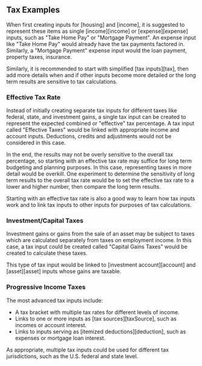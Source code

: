 ## Tax Examples

When first creating inputs for [housing] and [income], it is suggested to represent these items as single [income][income] or [expense][expense] inputs, such as "Take Home Pay" or "Mortgage Payment". An expense input like "Take Home Pay" would already have the tax payments factored in. Similarly, a "Mortgage Payment" expense input would the loan payment, property taxes, insurance.

Similarly, it is recommended to start with simplified [tax inputs][tax], then add more details when and if other inputs become more detailed or the long term results are sensitive to tax calculations. 

### Effective Tax Rate

Instead of initially creating separate tax inputs for different taxes like federal, state, and investment gains, a single tax input can be created to represent the expected combined or "effective" tax percentage. A tax input called "Effective Taxes" would be linked with appropriate income and account inputs. Deductions, credits and adjustments would not be considered in this case. 

In the end, the results may not be overly sensitive to the overall tax percentage, so starting with an effective tax rate may suffice for long term budgeting and planning purposes. In this case, representing taxes in more detail would be overkill. One experiment to determine the sensitivity of long term results to the overall tax rate would be to set the effective tax rate to a lower and higher number, then compare the long term results.

Starting with an effective tax rate is also a good way to learn how tax inputs work and to link tax inputs to other inputs for purposes of tax calculations.

### Investment/Capital Taxes

Investment gains or gains from the sale of an asset may be subject to taxes which are calculated separately from taxes on employment income. In this case, a tax input could be created called "Capital Gains Taxes" would be created to calculate these taxes.

This type of tax input would be linked to [investment account][account] and [asset][asset] inputs whose gains are taxable. 

### Progressive Income Taxes

The most advanced tax inputs include:

* A tax bracket with multiple tax rates for different levels of income.
* Links to one or more inputs as [tax sources][taxSource], such as incomes or account interest.
* Links to inputs serving as [itemized deductions][deduction], such as expenses or mortgage loan interest. 

As appropriate, multiple tax inputs could be used for different tax jurisdictions, such as the U.S. federal and state level.